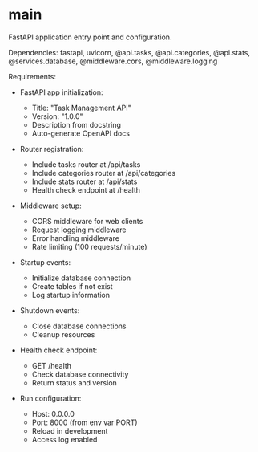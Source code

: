 # main

FastAPI application entry point and configuration.

Dependencies: fastapi, uvicorn, @api.tasks, @api.categories, @api.stats, @services.database, @middleware.cors, @middleware.logging

Requirements:
- FastAPI app initialization:
  - Title: "Task Management API"
  - Version: "1.0.0"
  - Description from docstring
  - Auto-generate OpenAPI docs

- Router registration:
  - Include tasks router at /api/tasks
  - Include categories router at /api/categories  
  - Include stats router at /api/stats
  - Health check endpoint at /health

- Middleware setup:
  - CORS middleware for web clients
  - Request logging middleware
  - Error handling middleware
  - Rate limiting (100 requests/minute)

- Startup events:
  - Initialize database connection
  - Create tables if not exist
  - Log startup information

- Shutdown events:
  - Close database connections
  - Cleanup resources

- Health check endpoint:
  - GET /health
  - Check database connectivity
  - Return status and version

- Run configuration:
  - Host: 0.0.0.0
  - Port: 8000 (from env var PORT)
  - Reload in development
  - Access log enabled